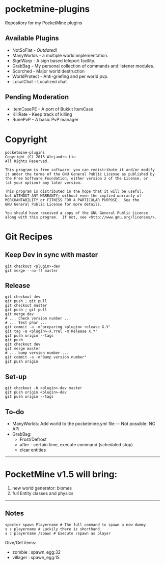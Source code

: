 pocketmine-plugins
==================

Repository for my PocketMine plugins

## Available Plugins

* NotSoFlat - *Outdated*!
* ManyWorlds - a multiple world implementation.
* SignWarp - A sign based teleport facility.
* GrabBag - My personal collection of commands and listener modules.
* Scorched - Major world destruction
* WorldProtect - Anti-griefing and per world pvp.
* LocalChat - Localized chat

## Pending Moderation

* ItemCasePE - A port of Bukkit ItemCase
* KillRate - Keep track of killing
* RunePvP - A basic PvP manager


Copyright
=========

    pocketmine-plugins
    Copyright (C) 2013 Alejandro Liu  
    All Rights Reserved.

    This program is free software: you can redistribute it and/or modify
    it under the terms of the GNU General Public License as published by
    the Free Software Foundation, either version 2 of the License, or
    (at your option) any later version.

    This program is distributed in the hope that it will be useful,
    but WITHOUT ANY WARRANTY; without even the implied warranty of
    MERCHANTABILITY or FITNESS FOR A PARTICULAR PURPOSE.  See the
    GNU General Public License for more details.

    You should have received a copy of the GNU General Public License
    along with this program.  If not, see <http://www.gnu.org/licenses/>.

Git Recipes
===========

## Keep Dev in sync with master

    git checkout <plugin>-dev
    git merge --no-ff master

## Release

    git checkout dev
    git push ; git pull
    git checkout master
    git push ; git pull
    git merge dev
    # ... Check version number ...
    # ... Test phar ...
    git commit -a -m'preparing <plugin> release X.Y'
    git tag -a <plugin>-X.Yrel -m'Release X.Y'
    git push origin --tags
    git push
    git checkout dev
    git merge master
    # ... bump version number ...
    git commit -a -m"Bump version number"
    git push origin

## Set-up

    git checkout -b <plugin>-dev master
    git push origin <plugin>-dev
    git push origin --tags

To-do
-----

* ManyWorlds: Add world to the pocketmine.yml file -- Not possible: NO
  API
* GrabBag:
  * Frost/Defrost
  * after - certain time, execute command (scheduled stop)
  * clear entities



* * *

# PocketMine v1.5 will bring:

1. new world generator: biomes
2. full Entity classes and physics

* * *

## Notes

	specter spawn Playername # The full command to spawn a new dummy
	s s playername # Luckily there is shorthand
	s c playername /spawn # Execute /spawn as player

Give/Get items:

* zombie : spawn_egg:32
* villager : spawn_egg:15

